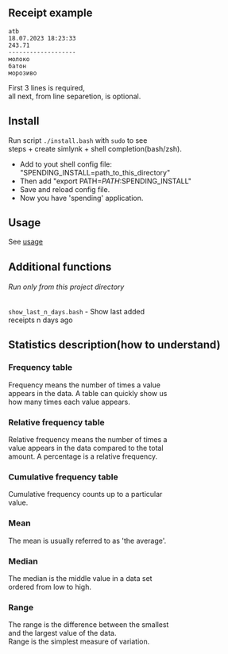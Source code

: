 ## Receipt example

```
atb  
18.07.2023 18:23:33  
243.71  
-------------------  
молоко  
батон  
морозиво  
```

First 3 lines is required,  
all next, from line separetion, is optional.  


## Install

Run script `./install.bash` with `sudo` to see  
steps + create simlynk + shell completion(bash/zsh).    

- Add to yout shell config file:  
  "SPENDING_INSTALL=path_to_this_directory"
- Then add "export PATH=$PATH:$SPENDING_INSTALL"
- Save and reload config file.
- Now you have 'spending' application.


## Usage

See [usage](usage.md) 


## Additional functions
###### Run only from this project directory

`show_last_n_days.bash` - Show last added  
receipts n days ago  


## Statistics description(how to understand)

### Frequency table
Frequency means the number of times a value  
appears in the data. A table can quickly show us  
how many times each value appears.  

### Relative frequency table
Relative frequency means the number of times a  
value appears in the data compared to the total  
amount. A percentage is a relative frequency.  

### Cumulative frequency table
Cumulative frequency counts up to a particular  
value.

### Mean
The mean is usually referred to as 'the average'.  

### Median
The median is the middle value in a data set  
ordered from low to high.  

### Range
The range is the difference between the smallest  
and the largest value of the data.  
Range is the simplest measure of variation.  
